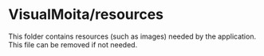 # VisualMoita/resources

This folder contains resources (such as images) needed by the application. This file can
be removed if not needed.
